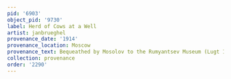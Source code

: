 ```yaml
---
pid: '6903'
object_pid: '9730'
label: Herd of Cows at a Well
artist: janbrueghel
provenance_date: '1914'
provenance_location: Moscow
provenance_text: Bequeathed by Mosolov to the Rumyantsev Museum (Lugt 1524)
collection: provenance
order: '2290'
---
```

